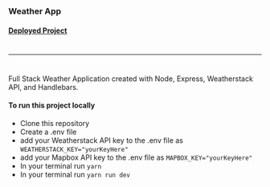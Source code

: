 ### Weather App

#### [Deployed Project](https://eipper-weather-application.herokuapp.com/)
# 
___   

# 

Full Stack Weather Application created with Node, Express, Weatherstack API, and Handlebars.

#### To run this project locally
 - Clone this repository
 - Create a .env file
 - add your Weatherstack API key to the .env file as `WEATHERSTACK_KEY="yourKeyHere"`
 - add your Mapbox API key to the .env file as `MAPBOX_KEY="yourKeyHere"`
 - In your terminal run `yarn`
 - In your terminal run `yarn run dev`